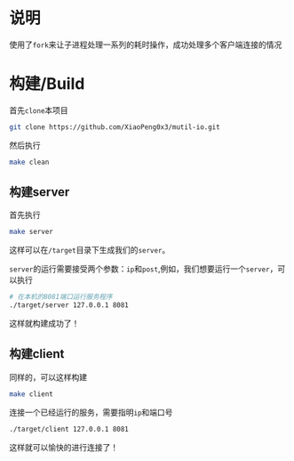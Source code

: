 # 说明
使用了`fork`来让子进程处理一系列的耗时操作，成功处理多个客户端连接的情况

# 构建/Build

首先`clone`本项目
```bash
git clone https://github.com/XiaoPeng0x3/mutil-io.git
```

然后执行
```bash
make clean
```
## 构建server
首先执行
```bash
make server
```
这样可以在`/target`目录下生成我们的`server`。

`server`的运行需要接受两个参数：`ip`和`post`,例如，我们想要运行一个`server`，可以执行
```bash
# 在本机的8081端口运行服务程序
./target/server 127.0.0.1 8081
```
这样就构建成功了！

## 构建client
同样的，可以这样构建
```bash
make client
```
连接一个已经运行的服务，需要指明`ip`和端口号

```bash
./target/client 127.0.0.1 8081
```
这样就可以愉快的进行连接了！
